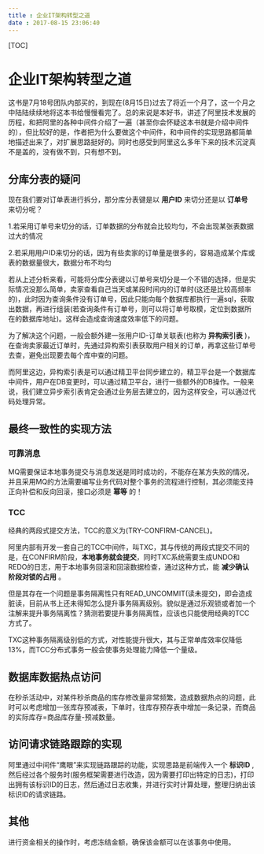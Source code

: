 ```yaml
---
title : 企业IT架构转型之道
date : 2017-08-15 23:06:40
---
```


[TOC]

# 企业IT架构转型之道
这书是7月18号团队内部买的，到现在(8月15日)过去了将近一个月了，这一个月之中陆陆续续地将这本书给慢慢看完了。总的来说是本好书，讲述了阿里技术发展的历程，和把阿里的各种中间件介绍了一遍（甚至你会怀疑这本书就是介绍中间件的），但比较好的是，作者把为什么要做这个中间件，和中间件的实现思路都简单地描述出来了，对扩展思路挺好的。同时也感受到阿里这么多年下来的技术沉淀真不是盖的，没有做不到，只有想不到。

## 分库分表的疑问
现在我们要对订单表进行拆分，那分库分表键是以 **用户ID** 来切分还是以 **订单号** 来切分呢？

1.若采用订单号来切分的话，订单数据的分布就会比较均匀，不会出现某张表数据过大的情况

2.若采用用户ID来切分的话，因为有些卖家的订单量是很多的，容易造成某个库或表的数据量很大，数据分布不均匀

若从上述分析来看，可能将分库分表键以订单号来切分是一个不错的选择，但是实际情况没那么简单，卖家查看自己当天或某段时间内的订单时(这还是比较高频率的)，此时因为查询条件没有订单号，因此只能向每个数据库都执行一遍sql，获取出数据，再进行组装(若查询条件有订单号，则可以将订单号取模，定位到数据所在的数据库地址)。这样会造成查询速度效率低下的问题。

为了解决这个问题，一般会额外建一张用户ID-订单关联表(也称为 **异构索引表** )，在查询卖家最近订单时，先通过异构索引表获取用户相关的订单，再拿这些订单号去查，避免出现要去每个库中查的问题。

而阿里这边，异构索引表是可以通过精卫平台同步建立的，精卫平台是一个数据库中间件，用户在DB变更时，可以通过精卫平台，进行一些额外的DB操作。一般来说，我们建立异步索引表肯定会通过业务层去建立的，因为这样安全，可以通过代码处理异常。

## 最终一致性的实现方法

### 可靠消息
MQ需要保证本地事务提交与消息发送是同时成功的，不能存在某方失败的情况，并且采用MQ的方法需要编写业务代码对整个事务的流程进行控制，其必须能支持正向补偿和反向回滚，接口必须是 **幂等** 的！

### TCC
经典的两段式提交方法，TCC的意义为(TRY-CONFIRM-CANCEL)。

阿里内部有开发一套自己的TCC中间件，叫TXC，其与传统的两段式提交不同的是，在CONFIRM阶段，**本地事务就会提交**，同时TXC系统需要生成UNDO和REDO的日志，用于本地事务回滚和回滚数据检查，通过这种方式，能 **减少确认阶段对锁的占用** 。

但是其存在一个问题是事务隔离性只有READ_UNCOMMIT(读未提交)，即会造成脏读，目前从书上还未得知怎么提升事务隔离级别。貌似是通过乐观锁或者加一个注解来提升事务隔离性？猜测若要提升事务隔离性，应该也只能使用经典的TCC方式了。

TXC这种事务隔离级别低的方式，对性能提升很大，其与正常单库效率仅降低13%，而TCC分布式事务一般会使事务处理能力降低一个量级。

## 数据库数据热点访问
在秒杀活动中，对某件秒杀商品的库存修改量非常频繁，造成数据热点的问题，此时可以考虑增加一张库存预减表，下单时，往库存预存表中增加一条记录，而商品的实际库存=商品库存量-预减数量。

## 访问请求链路跟踪的实现
阿里通过中间件“鹰眼”来实现链路跟踪的功能，实现思路是前端传入一个 **标识ID** ,然后经过各个服务时(服务框架需要进行改造，因为需要打印出特定的日志)，打印出拥有该标识ID的日志，然后通过日志收集，并进行实时计算处理，整理归纳出该标识ID的请求链路。

## 其他
进行资金相关的操作时，考虑冻结金额，确保该金额可以在该事务中使用。
